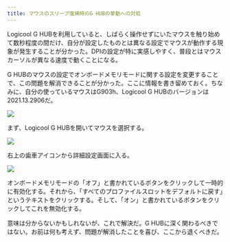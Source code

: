 ```yaml
---
title: マウスのスリープ復帰時のG HUBの挙動への対処
---
```


Logicool G HUBを利用していると、しばらく操作せずにいたマウスを触り始めて数秒程度の間だけ、自分が設定したものとは異なる設定でマウスが動作する現象が発生することが分かった。DPIの設定が特に実感しやすく、普段とはマウスカーソルが異なる速度で動くことになる。

G HUBのマウスの設定でオンボードメモリモードに関する設定を変更することで、この問題を解消できることが分かった。ここに情報を書き留めておく。ちなみに、自分の使っているマウスはG903h、Logicool G HUBのバージョンは2021.13.2906だ。

![](https://i.imgur.com/fEcDBsKh.png)

まず、Logicool G HUBを開いてマウスを選択する。

![](https://i.imgur.com/LNPgzD5h.png)

右上の歯車アイコンから詳細設定画面に入る。

![](https://i.imgur.com/r2EQX6yh.png)

オンボードメモリモードの「オフ」と書かれているボタンをクリックして一時的に有効化する。それから、「すべてのプロファイルスロットをデフォルトに戻す」というテキストをクリックする。そして、「オン」と書かれているボタンをクリックしてこれを無効化する。

意味は分からないかもしれないが、これで解決だ。G HUBに深く関わるべきではない。お前は何も考えず、問題が解消したことを喜び、ここから退くべきだ。
